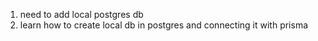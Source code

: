 1. need to add local postgres db
2. learn how to create local db in postgres and connecting it with prisma